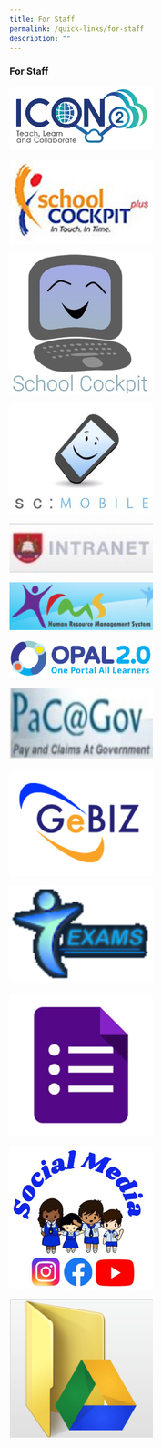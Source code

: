 ```yaml
---
title: For Staff
permalink: /quick-links/for-staff
description: ""
---
```

### For Staff

<p><a href="https://icon.moe.edu.sg/"> 
<img style="width:50%" src="/images/link24.png">  
</a></p>

<p><a href="https://schoolcockpit.moe.gov.sg/"> 
<img style="width:50%" src="/images/link25.png">  
</a></p>

<p><a href="https://schoolcockpit.moe.edu.sg/"> 
<img style="width:50%" src="/images/link26.png">  
</a></p>

<p><a href="https://scmobile.moe.edu.sg/login"> 
<img style="width:50%" src="/images/link27.png">  
</a></p>

<p><a href="http://intranet.moe.gov.sg/Pages/Home.aspx"> 
<img style="width:50%" src="/images/link28.png">  
</a></p>

<p><a href="https://hrms.moe.gov.sg/"> 
<img style="width:50%" src="/images/link29.png">  
</a></p>

<p><a href="https://idm.opal2.moe.edu.sg/account/login?returnUrl=%2F"> 
<img style="width:50%" src="/images/link30.png">  
</a></p>

<p><a href="https://pacgov.agd.gov.sg/ipac/portal/jsp/login/index1.jsp"> 
<img style="width:50%" src="/images/link31.png">  
</a></p>

<p><a href="http://intranet.gebiz.gov.sg/"> 
<img style="width:50%" src="/images/link32.png">  
</a></p>

<p><a href="https://iexams.moe.gov.sg/xe/login.do"> 
<img style="width:50%" src="/images/link33.png">  
</a></p>

<p><a href="https://go.gov.sg/sbpsict"> 
<img style="width:50%" src="/images/link34.png">  
</a></p>

<p><a href="http://go.gov.sg/sbpssocmed"> 
<img style="width:50%" src="/images/link35.png">  
</a></p>

<p><a href="https://drive.google.com/drive/folders/1mI_8n7lDaFpjdKmaED60ZofKF4jhHlZ9"> 
<img style="width:50%" src="/images/link36.png">  
</a></p>
